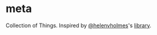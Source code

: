 # meta

Collection of Things. Inspired by [@helenvholmes](https://github.com/helenvholmes)'s [library](https://github.com/helenvholmes/library).
